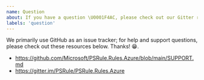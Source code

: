 ```yaml
---
name: Question
about: If you have a question \U0001F4AC, please check out our Gitter room
labels: 'question'
---
```


We primarily use GitHub as an issue tracker; for help and support questions, please check out these resources below. Thanks! 😁.

- https://github.com/Microsoft/PSRule.Rules.Azure/blob/main/SUPPORT.md
- https://gitter.im/PSRule/PSRule.Rules.Azure

